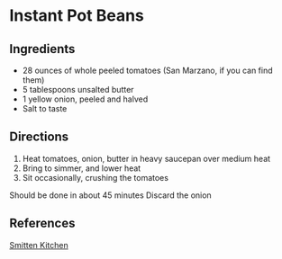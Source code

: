 # Instant Pot Beans
## Ingredients
* 28 ounces of whole peeled tomatoes (San Marzano, if you can find them)
* 5 tablespoons unsalted butter
* 1 yellow onion, peeled and halved
* Salt to taste

## Directions
1. Heat tomatoes, onion, butter in heavy saucepan over medium heat
2. Bring to simmer, and lower heat
3. Sit occasionally, crushing the tomatoes

Should be done in about 45 minutes
Discard the onion

## References
[Smitten Kitchen](https://smittenkitchen.com/2010/01/tomato-sauce-with-butter-and-onions/)
